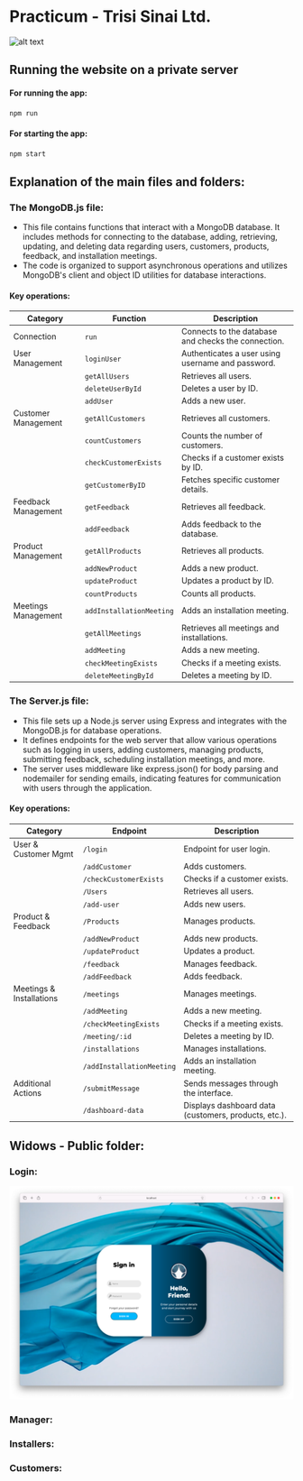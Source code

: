 # Practicum - Trisi Sinai Ltd.
![alt text](http://url/to/img.jpg "Title")

## Running the website on a private server
#### For running the app:
```bash
npm run
```
#### For starting the app:
```bash
npm start
```

## Explanation of the main files and folders:

### The MongoDB.js file:
* This file contains functions that interact with a MongoDB database. It includes methods for connecting to the database, adding, retrieving, updating, and deleting data regarding users, customers, products, feedback, and installation meetings.
* The code is organized to support asynchronous operations and utilizes MongoDB's client and object ID utilities for database interactions.

#### Key operations:
| Category             | Function              | Description                                        |
|----------------------|-----------------------|----------------------------------------------------|
| Connection           | `run`                 | Connects to the database and checks the connection.|
| User Management      | `loginUser`           | Authenticates a user using username and password.  |
|                      | `getAllUsers`         | Retrieves all users.                               |
|                      | `deleteUserById`      | Deletes a user by ID.                              |
|                      | `addUser`             | Adds a new user.                                   |
| Customer Management  | `getAllCustomers`     | Retrieves all customers.                           |
|                      | `countCustomers`      | Counts the number of customers.                    |
|                      | `checkCustomerExists` | Checks if a customer exists by ID.                 |
|                      | `getCustomerByID`     | Fetches specific customer details.                 |
| Feedback Management  | `getFeedback`         | Retrieves all feedback.                            |
|                      | `addFeedback`         | Adds feedback to the database.                     |
| Product Management   | `getAllProducts`      | Retrieves all products.                            |
|                      | `addNewProduct`       | Adds a new product.                                |
|                      | `updateProduct`       | Updates a product by ID.                           |
|                      | `countProducts`       | Counts all products.                               |
| Meetings Management  | `addInstallationMeeting`| Adds an installation meeting.                    |
|                      | `getAllMeetings`      | Retrieves all meetings and installations.          |
|                      | `addMeeting`          | Adds a new meeting.                                |
|                      | `checkMeetingExists`  | Checks if a meeting exists.                        |
|                      | `deleteMeetingById`   | Deletes a meeting by ID. 
### The Server.js file:
* This file sets up a Node.js server using Express and integrates with the MongoDB.js for database operations.
* It defines endpoints for the web server that allow various operations such as logging in users, adding customers, managing products, submitting feedback, scheduling installation meetings, and more.
* The server uses middleware like express.json() for body parsing and nodemailer for sending emails, indicating features for communication with users through the application.
#### Key operations:
| Category             | Endpoint              | Description                                        |
|----------------------|-----------------------|----------------------------------------------------|
| User & Customer Mgmt | `/login`              | Endpoint for user login.                           |
|                      | `/addCustomer`        | Adds customers.                                    |
|                      | `/checkCustomerExists`| Checks if a customer exists.                       |
|                      | `/Users`              | Retrieves all users.                               |
|                      | `/add-user`           | Adds new users.                                    |
| Product & Feedback   | `/Products`           | Manages products.                                  |
|                      | `/addNewProduct`      | Adds new products.                                 |
|                      | `/updateProduct`      | Updates a product.                                 |
|                      | `/feedback`           | Manages feedback.                                  |
|                      | `/addFeedback`        | Adds feedback.                                     |
| Meetings & Installations | `/meetings`       | Manages meetings.                                  |
|                      | `/addMeeting`         | Adds a new meeting.                                |
|                      | `/checkMeetingExists` | Checks if a meeting exists.                        |
|                      | `/meeting/:id`        | Deletes a meeting by ID.                           |
|                      | `/installations`      | Manages installations.                             |
|                      | `/addInstallationMeeting` | Adds an installation meeting.                 |
| Additional Actions   | `/submitMessage`      | Sends messages through the interface.              |
|                      | `/dashboard-data`     | Displays dashboard data (customers, products, etc.).|


## Widows - Public folder:

### Login:
![alt text](Public/src/images/ReadmeImages/Signin.png "Title")
### Manager:

### Installers:

### Customers:


## 
## 
## 
## 
## 
## 